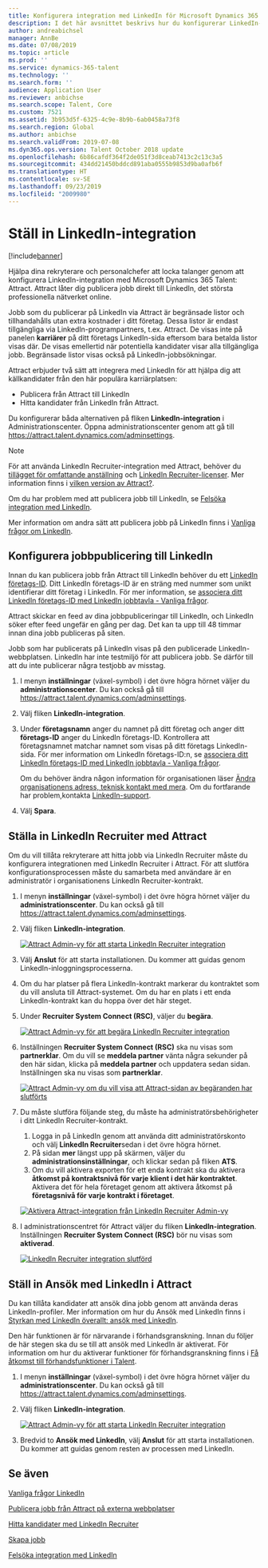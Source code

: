 ```yaml
---
title: Konfigurera integration med LinkedIn för Microsoft Dynamics 365 Talent - Attract
description: I det här avsnittet beskrivs hur du konfigurerar LinkedIn-integration för Microsoft Dynamics 365 Talent - Attract så att du enkelt kan publicera jobb till LinkedIn från Attract och så att dina rekryterare kan synkronisera sina rekryteringsuppgifter med en kandidats LinkedIn-profil.
author: andreabichsel
manager: AnnBe
ms.date: 07/08/2019
ms.topic: article
ms.prod: ''
ms.service: dynamics-365-talent
ms.technology: ''
ms.search.form: ''
audience: Application User
ms.reviewer: anbichse
ms.search.scope: Talent, Core
ms.custom: 7521
ms.assetid: 3b953d5f-6325-4c9e-8b9b-6ab0458a73f8
ms.search.region: Global
ms.author: anbichse
ms.search.validFrom: 2019-07-08
ms.dyn365.ops.version: Talent October 2018 update
ms.openlocfilehash: 6b86cafdf364f2de051f3d8ceab7413c2c13c3a5
ms.sourcegitcommit: 434dd21450bddcd891aba0555b9853d9ba0afb6f
ms.translationtype: HT
ms.contentlocale: sv-SE
ms.lasthandoff: 09/23/2019
ms.locfileid: "2009980"
---
```

# <a name="set-up-linkedin-integration"></a>Ställ in LinkedIn-integration

[!include[banner](../includes/banner.md)]

Hjälpa dina rekryterare och personalchefer att locka talanger genom att konfigurera LinkedIn-integration med Microsoft Dynamics 365 Talent: Attract. Attract låter dig publicera jobb direkt till LinkedIn, det största professionella nätverket online.

Jobb som du publicerar på LinkedIn via Attract är begränsade listor och tillhandahålls utan extra kostnader i ditt företag. Dessa listor är endast tillgängliga via LinkedIn-programpartners, t.ex. Attract. De visas inte på panelen **karriärer** på ditt företags LinkedIn-sida eftersom bara betalda listor visas där. De visas emellertid när potentiella kandidater visar alla tillgängliga jobb. Begränsade listor visas också på LinkedIn-jobbsökningar.

Attract erbjuder två sätt att integrera med LinkedIn för att hjälpa dig att källkandidater från den här populära karriärplatsen:

- Publicera från Attract till LinkedIn
- Hitta kandidater från LinkedIn från Attract.

Du konfigurerar båda alternativen på fliken **LinkedIn-integration** i Administrationscenter. Öppna administrationscenter genom att gå till <https://attract.talent.dynamics.com/adminsettings>.

> [!NOTE]
> För att använda LinkedIn Recruiter-integration med Attract, behöver du [tillägget för omfattande anställning](https://docs.microsoft.com/dynamics365/unified-operations/talent/attract-comprehensive-hiring) och [LinkedIn Recruiter-licenser](https://business.linkedin.com/talent-solutions/cx/17/08/recruiter-demo-fs2-k18). Mer information finns i [vilken version av Attract?](./attract-comprehensive-hiring.md).

Om du har problem med att publicera jobb till LinkedIn, se [Felsöka integration med LinkedIn](./attract-troubleshoot-linkedin.md).

Mer information om andra sätt att publicera jobb på LinkedIn finns i [Vanliga frågor om LinkedIn](./attract-linkedin-faq.md).

## <a name="configure-job-posting-to-linkedin"></a>Konfigurera jobbpublicering till LinkedIn

Innan du kan publicera jobb från Attract till LinkedIn behöver du ett [LinkedIn företags-ID](https://aka.ms/findID). Ditt LinkedIn företags-ID är en sträng med nummer som unikt identifierar ditt företag i LinkedIn. För mer information, se [associera ditt LinkedIn företags-ID med LinkedIn jobbtavla - Vanliga frågor](https://aka.ms/findID).

Attract skickar en feed av dina jobbpubliceringar till LinkedIn, och LinkedIn söker efter feed ungefär en gång per dag. Det kan ta upp till 48 timmar innan dina jobb publiceras på siten.

Jobb som har publicerats på LinkedIn visas på den publicerade LinkedIn-webbplatsen. LinkedIn har inte testmiljö för att publicera jobb. Se därför till att du inte publicerar några testjobb av misstag. 

1. I menyn **inställningar** (växel-symbol) i det övre högra hörnet väljer du **administrationscenter**. Du kan också gå till <https://attract.talent.dynamics.com/adminsettings>.
2. Välj fliken **LinkedIn-integration**.
3. Under **företagsnamn** anger du namnet på ditt företag och anger ditt **företags-ID** anger du LinkedIn företags-ID. Kontrollera att företagsnamnet matchar namnet som visas på ditt företags LinkedIn-sida. För mer information om LinkedIn företags-ID:n, se [associera ditt LinkedIn företags-ID med LinkedIn jobbtavla - Vanliga frågor](https://www.linkedin.com/help/linkedin/answer/98972).

    Om du behöver ändra någon information för organisationen läser [Ändra organisationens adress, teknisk kontakt med mera](https://docs.microsoft.com/office365/admin/manage/change-address-contact-and-more). Om du fortfarande har problem,kontakta [LinkedIn-support](https://www.linkedin.com/help/linkedin).

4. Välj **Spara**.

## <a name="set-up-linkedin-recruiter-with-attract"></a>Ställa in LinkedIn Recruiter med Attract 

Om du vill tillåta rekryterare att hitta jobb via LinkedIn Recruiter måste du konfigurera integrationen med LinkedIn Recruiter i Attract. För att slutföra konfigurationsprocessen måste du samarbeta med användare är en administratör i organisationens LinkedIn Recruiter-kontrakt.

1. I menyn **inställningar** (växel-symbol) i det övre högra hörnet väljer du **administrationscenter**. Du kan också gå till <https://attract.talent.dynamics.com/adminsettings>.
2. Välj fliken **LinkedIn-integration**.

    [![Attract Admin-vy för att starta LinkedIn Recruiter integration](./media/LinkedInConnect.png)](./media/LinkedInConnect.png)

3. Välj **Anslut** för att starta installationen. Du kommer att guidas genom LinkedIn-inloggningsprocesserna.
4. Om du har platser på flera LinkedIn-kontrakt markerar du kontraktet som du vill ansluta till Attract-systemet. Om du har en plats i ett enda LinkedIn-kontrakt kan du hoppa över det här steget.
5. Under **Recruiter System Connect (RSC)**, väljer du **begära**.

    [![Attract Admin-vy för att begära LinkedIn Recruiter integration](./media/RequestLinkedInRSC.png)](./media/RequestLinkedInRSC.png)

6. Inställningen **Recruiter System Connect (RSC)** ska nu visas som **partnerklar**. Om du vill se **meddela partner** vänta några sekunder på den här sidan, klicka på **meddela partner** och uppdatera sedan sidan. Inställningen ska nu visas som **partnerklar**.

    [![Attract Admin-vy om du vill visa att Attract-sidan av begäranden har slutförts](./media/PartnerReadyRSC.png)](./media/PartnerReadyRSC.png)

7. Du måste slutföra följande steg, du måste ha administratörsbehörigheter i ditt LinkedIn Recruiter-kontrakt.

    1. Logga in på LinkedIn genom att använda ditt administratörskonto och välj **LinkedIn Recruiter**sedan i det övre högra hörnet. 
    2. På sidan **mer** längst upp på skärmen, väljer du **administrationsinställningar**, och klickar sedan på fliken **ATS**.
    3. Om du vill aktivera exporten för ett enda kontrakt ska du aktivera **åtkomst på kontraktsnivå för varje klient i det här kontraktet**. Aktivera det för hela företaget genom att aktivera åtkomst på **företagsnivå för varje kontrakt i företaget**.

    [![Aktivera Attract-integration från LinkedIn Recruiter Admin-vy](./media/EnableRSC.png)](./media/EnableRSC.png)

8. I administrationscentret för Attract väljer du fliken **LinkedIn-integration**. Inställningen **Recruiter System Connect (RSC)** bör nu visas som **aktiverad**.

    [![LinkedIn Recruiter integration slutförd](./media/RSCSetupComplete.png)](./media/RSCSetupComplete.png)

## <a name="set-up-apply-with-linkedin-in-attract"></a>Ställ in Ansök med LinkedIn i Attract

Du kan tillåta kandidater att ansök dina jobb genom att använda deras LinkedIn-profiler. Mer information om hur du Ansök med LinkedIn finns i [Styrkan med LinkedIn överallt: ansök med LinkedIn](https://blog.linkedin.com/2011/07/24/apply-with-linkedin).

Den här funktionen är för närvarande i förhandsgranskning. Innan du följer de här stegen ska du se till att ansök med LinkedIn är aktiverat. För information om hur du aktiverar funktioner för förhandsgranskning finns i [Få åtkomst till förhandsfunktioner i Talent](./access-preview-feature.md).

1. I menyn **inställningar** (växel-symbol) i det övre högra hörnet väljer du **administrationscenter**. Du kan också gå till <https://attract.talent.dynamics.com/adminsettings>.
2. Välj fliken **LinkedIn-integration**.

    [![Attract Admin-vy för att starta LinkedIn Recruiter integration](./media/LinkedInConnect.png)](./media/LinkedInConnect.png)

3. Bredvid to **Ansök med LinkedIn**, välj **Anslut** för att starta installationen. Du kommer att guidas genom resten av processen med LinkedIn.

## <a name="see-also"></a>Se även

[Vanliga frågor LinkedIn](./attract-linkedin-faq.md)

[Publicera jobb från Attract på externa webbplatser](./posting-jobs-external.md)

[Hitta kandidater med LinkedIn Recruiter](./attract-linkedin-recruiter.md)

[Skapa jobb](./creating-jobs-attract.md)

[Felsöka integration med LinkedIn](./attract-troubleshoot-linkedin.md)
